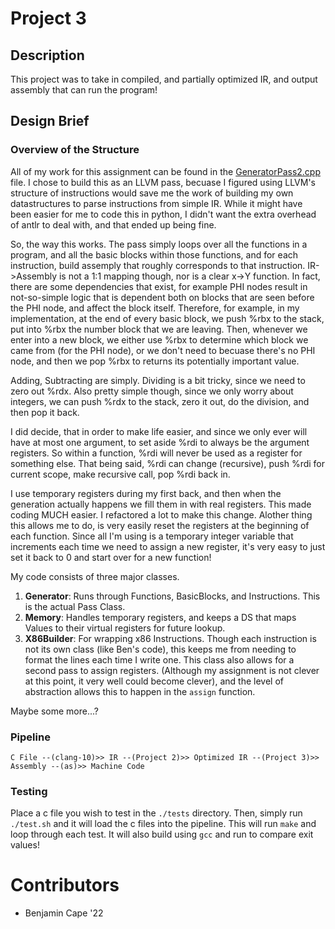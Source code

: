 # Project 3

## Description

This project was to take in compiled, and partially optimized IR, and output assembly that can run the program!

## Design Brief

### Overview of the Structure

All of my work for this assignment can be found in the [GeneratorPass2.cpp](../project2/GeneratorPass2.cpp) file. I chose to build this as an LLVM pass, becuase I figured using LLVM's structure of instructions would save me the work of building my own datastructures to parse instructions from simple IR. While it might have been easier for me to code this in python, I didn't want the extra overhead of antlr to deal with, and that ended up being fine.

So, the way this works. The pass simply loops over all the functions in a program, and all the basic blocks within those functions, and for each instruction, build assemply that roughly corresponds to that instruction. IR->Assembly is not a 1:1 mapping though, nor is a clear x->Y function. In fact, there are some dependencies that exist, for example PHI nodes result in not-so-simple logic that is dependent both on blocks that are seen before the PHI node, and affect the block itself. Therefore, for example, in my implementation, at the end of every basic block, we push %rbx to the stack, put into %rbx the number block that we are leaving. Then, whenever we enter into a new block, we either use %rbx to determine which block we came from (for the PHI node), or we don't need to becuase there's no PHI node, and then we pop %rbx to returns its potentially important value. 

Adding, Subtracting are simply. Dividing is a bit tricky, since we need to zero out %rdx. Also pretty simple though, since we only worry about integers, we can push %rdx to the stack, zero it out, do the division, and then pop it back.

I did decide, that in order to make life easier, and since we only ever will have at most one argument, to set aside %rdi to always be the argument registers. So within a function, %rdi will never be used as a register for something else. That being said, %rdi can change (recursive), push %rdi for current scope, make recursive call, pop %rdi back in. 

I use temporary registers during my first back, and then when the generation actually happens we fill them in with real registers. This made coding MUCH easier. I refactored a lot to make this change. Alother thing this allows me to do, is very easily reset the registers at the beginning of each function. Since all I'm using is a temporary integer variable that increments each time we need to assign a new register, it's very easy to just set it back to 0 and start over for a new function!

My code consists of three major classes.


1. **Generator**: Runs through Functions, BasicBlocks, and Instructions. This is the actual Pass Class.
2. **Memory**: Handles temporary registers, and keeps a DS that maps Values to their virtual registers for future lookup.
3. **X86Builder**: For wrapping x86 Instructions. Though each instruction is not its own class (like Ben's code), this keeps me from needing to format the lines each time I write one. This class also allows for a second pass to assign registers. (Although my assignment is not clever at this point, it very well could become clever), and the level of abstraction allows this to happen in the `assign` function.

Maybe some more...?


### Pipeline

```
C File --(clang-10)>> IR --(Project 2)>> Optimized IR --(Project 3)>> Assembly --(as)>> Machine Code
```

### Testing

Place a c file you wish to test in the `./tests` directory. Then, simply run `./test.sh` and it will load the c files into the pipeline. This will run `make` and loop through each test. It will also build using `gcc` and run to compare exit values!


# Contributors

- Benjamin Cape '22
